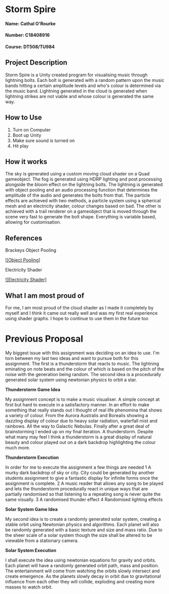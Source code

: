 # Storm Spire

#### Name: Cathal O'Rourke

#### Number: C18408916

#### Course: DT508/TU984

## Project Description

Storm Spire is a Unity created program for visualising music through lightning bolts.
Each bolt is generated with a random pattern upon the music bands hitting a certain amplitude levels and who's colour is determined via the music band.
Lightning generated in the cloud is generated when lightning strikes are not viable and whose colour is generated the same way.

## How to Use
1. Turn on Computer
1. Boot up Unity
1. Make sure sound is turned on
1. Hit play

## How it works
The sky is generated using a custom moving cloud shader on a Quad gameobject.
The fog is generated using HDRP lighting and post processing alongside the bloom effect on the lightning bolts.
The lightning is generated with object pooling and an audio processing function that determines the amplitude of the audio and generates the bolts from that.
The particle effects are achieved with two methods, a particle system using a spherical mesh and an electricity shader, colour changes based on bad. 
The other is achieved with a trail renderer on a gameobject that is moved through the scene very fast to generate the bolt shape.
Everything is variable based, allowing for customisation.

## References
Brackeys Object Pooling

[![Object Pooling]](https://www.youtube.com/watch?v=tdSmKaJvCoA)

Electricity Shader

[![Electricity Shader]](https://www.youtube.com/watch?v=u9lOaPVtSqg&list=PLwldfBru-H_X4J2hKR6aSVEo-L3Ip33yY&index=129)

## What I am most proud of

For me, I am most proud of the cloud shader as I made it completely by myself and I think it came out really well and was my first real experience using shader graphs.
I hope to continue to use them in the future too

# Previous Proposal

My biggest issue with this assignment was deciding on an idea to use. I'm torn between my last two ideas and want to pursue both for this assignment. The first is a thunderstorm that reacts to music. The lightning eminating on note beats and the colour of which is based on the pitch of the noise with the generation being random. The second idea is a procedurally generated solar system using newtonian physics to orbit a star.

**Thunderstorm Game Idea**

My assignment concept is to make a music visualiser. A simple concept at first but hard to execute in a satisfactory manner. In an effort to make something that really stands out I thought of real life phenomina that shows a variety of colour. From the Aurora Australis and Borealis showing a dazzling display of colour due to heavy solar radiation, waterfall mist and rainbows. All the way to Galactic Nebulas. Finally after a great deal of brainstorming I ended up on my final iteration. A thunderstorm. Despite what many may feel I think a thunderstorm is a great display of natural beauty and colour played out on a dark backdrop highlighting the colour much more.

**Thunderstorm Execution**

In order for me to execute the assignment a few things are needed
1 A murky dark backdrop of sky or city. City could be generated by another students assignment to give a fantastic display for infinite forms once the assignment is complete.
2 A music reader that allows any song to be played and lets the thunderstorm procedurally react in unique ways that are partially randomised so that listening to a repeating song is never quite the same visually.
3 A randomised thunder effect
4 Randomised lighting effects

**Solar System Game Idea**

My second idea is to create a randomly generated solar system, creating a stable orbit using Newtonian physics and algorithms. Each planet will also be randomly generated with a basic texture and size and mass ratio. Due to the sheer scale of a solar system though the size shall be altered to be viewable from a stationary camera.

**Solar System Execution**

I shall execute the idea using newtonian equations for gravity and orbits. Each planet will have a randomly generated orbit path, mass and position. The entertainment will come from watching the orbits slowly intersect and create emergence. As the planets slowly decay in orbit due to gravitational influence from each other they will collide, exploding and creating more masses to watch orbit.
